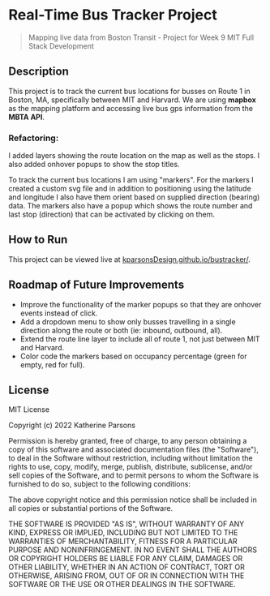 # Real-Time Bus Tracker Project
> Mapping live data from Boston Transit - Project for Week 9 MIT Full Stack Development

## Description
This project is to track the current bus locations for busses on Route 1 in Boston, MA, specifically between MIT and Harvard. We are using **mapbox** as the mapping platform and accessing live bus gps information from the **MBTA API**.

### Refactoring:

I added layers showing the route location on the map as well as the stops. I also added onhover popups to show the stop titles.

To track the current bus locations I am using "markers". For the markers I created a custom svg file and in addition to positioning using the latitude and longitude I also have them orient based on supplied direction (bearing) data. The markers also have a popup which shows the route number and last stop (direction) that can be activated by clicking on them.

## How to Run
This project can be viewed live at [kparsonsDesign.github.io/bustracker/](https://kparsonsdesign.github.io/bustracker/).

## Roadmap of Future Improvements
- Improve the functionality of the marker popups so that they are onhover events instead of click.
- Add a dropdown menu to show only busses travelling in a single direction along the route or both (ie: inbound, outbound, all).
- Extend the route line layer to include all of route 1, not just between MIT and Harvard.
- Color code the markers based on occupancy percentage (green for empty, red for full).

## License
MIT License

Copyright (c) 2022 Katherine Parsons

Permission is hereby granted, free of charge, to any person obtaining a copy
of this software and associated documentation files (the "Software"), to deal
in the Software without restriction, including without limitation the rights
to use, copy, modify, merge, publish, distribute, sublicense, and/or sell
copies of the Software, and to permit persons to whom the Software is
furnished to do so, subject to the following conditions:

The above copyright notice and this permission notice shall be included in all
copies or substantial portions of the Software.

THE SOFTWARE IS PROVIDED "AS IS", WITHOUT WARRANTY OF ANY KIND, EXPRESS OR
IMPLIED, INCLUDING BUT NOT LIMITED TO THE WARRANTIES OF MERCHANTABILITY,
FITNESS FOR A PARTICULAR PURPOSE AND NONINFRINGEMENT. IN NO EVENT SHALL THE
AUTHORS OR COPYRIGHT HOLDERS BE LIABLE FOR ANY CLAIM, DAMAGES OR OTHER
LIABILITY, WHETHER IN AN ACTION OF CONTRACT, TORT OR OTHERWISE, ARISING FROM,
OUT OF OR IN CONNECTION WITH THE SOFTWARE OR THE USE OR OTHER DEALINGS IN THE
SOFTWARE.
